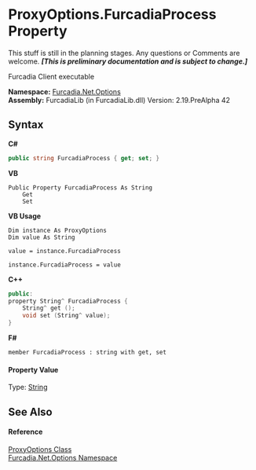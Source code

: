 # ProxyOptions.FurcadiaProcess Property 
This stuff is still in the planning stages. Any questions or Comments are welcome. _**\[This is preliminary documentation and is subject to change.\]**_

Furcadia Client executable

**Namespace:**&nbsp;<a href="N_Furcadia_Net_Options">Furcadia.Net.Options</a><br />**Assembly:**&nbsp;FurcadiaLib (in FurcadiaLib.dll) Version: 2.19.PreAlpha 42

## Syntax

**C#**<br />
``` C#
public string FurcadiaProcess { get; set; }
```

**VB**<br />
``` VB
Public Property FurcadiaProcess As String
	Get
	Set
```

**VB Usage**<br />
``` VB Usage
Dim instance As ProxyOptions
Dim value As String

value = instance.FurcadiaProcess

instance.FurcadiaProcess = value
```

**C++**<br />
``` C++
public:
property String^ FurcadiaProcess {
	String^ get ();
	void set (String^ value);
}
```

**F#**<br />
``` F#
member FurcadiaProcess : string with get, set

```


#### Property Value
Type: <a href="http://msdn2.microsoft.com/en-us/library/s1wwdcbf" target="_blank">String</a>

## See Also


#### Reference
<a href="T_Furcadia_Net_Options_ProxyOptions">ProxyOptions Class</a><br /><a href="N_Furcadia_Net_Options">Furcadia.Net.Options Namespace</a><br />